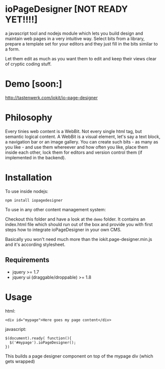 # ioPageDesigner [NOT READY YET!!!!]

a javascript tool and nodejs module which lets you build design and maintain web pages
in a very intuitive way. Select bits from a library, prepare a template
set for your editors and they just fill in the bits similar to a form.

Let them edit as much as you want them to edit and keep their views clear of cryptic
coding stuff.

# Demo [soon:]

http://tastenwerk.com/iokit/io-page-designer

# Philosophy

Every tinies web content is a WebBit. Not every single html tag, but semantic logical
content. A WebBit is a visual element, let's say
a text block, a navigation bar or an image gallery. You can create such
bits - as many as you like - and use them whereever and how often you like,
place them inside each other, lock them for editors and version control them
(if implemented in the backend).

# Installation

To use inside nodejs:

    npm install iopagedesigner

To use in any other content management system:

Checkout this folder and have a look at the `demo` folder. It contains an index.html
file which should run out of the box and provide you with first steps how to integrate
ioPageDesigner in your own CMS.

Basically you won't need much more than the iokit.page-designer.min.js and it's according
stylesheet.

## Requirements

* jquery >= 1.7
* jquery ui (draggable/droppable) >= 1.8

# Usage

html:

    <div id="mypage">Here goes my page content</div>

javascript:

    $(document).ready( function(){
      $('#mypage').ioPageDesigner();
    })

This builds a page designer component on top of the mypage div (which gets wrapped)